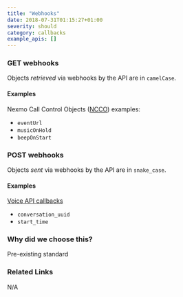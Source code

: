 ```yaml
---
title: "Webhooks"
date: 2018-07-31T01:15:27+01:00
severity: should
category: callbacks
example_apis: []
---
```


### GET webhooks

Objects *retrieved* via webhooks by the API are in `camelCase`.

#### Examples

Nexmo Call Control Objects ([NCCO](https://developer.nexmo.com/voice/voice-api/ncco-reference)) examples:

* `eventUrl`
* `musicOnHold`
* `beepOnStart`

### POST webhooks

Objects *sent* via webhooks by the API are in `snake_case`.

#### Examples

[Voice API callbacks](https://developer.nexmo.com/voice/voice-api/webhook-reference)

* `conversation_uuid`
* `start_time`

### Why did we choose this?

Pre-existing standard

### Related Links

N/A
